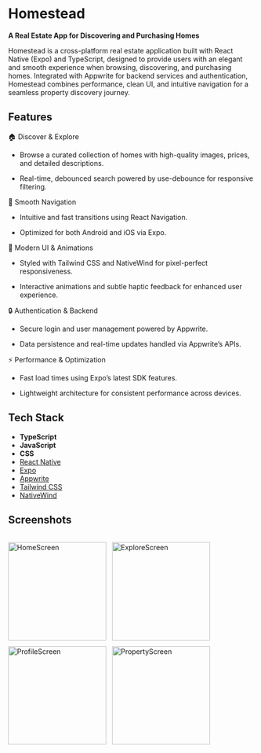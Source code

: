 # Homestead

**A Real Estate App for Discovering and Purchasing Homes**

Homestead is a cross-platform real estate application built with React Native (Expo) and TypeScript, designed to provide users with an elegant and smooth experience when browsing, discovering, and purchasing homes. Integrated with Appwrite for backend services and authentication, Homestead combines performance, clean UI, and intuitive navigation for a seamless property discovery journey.

## Features

🏠 Discover & Explore

- Browse a curated collection of homes with high-quality images, prices, and detailed descriptions.

- Real-time, debounced search powered by use-debounce for responsive filtering.

🧭 Smooth Navigation

- Intuitive and fast transitions using React Navigation.

- Optimized for both Android and iOS via Expo.

🎨 Modern UI & Animations

- Styled with Tailwind CSS and NativeWind for pixel-perfect responsiveness.

- Interactive animations and subtle haptic feedback for enhanced user experience.

🔒 Authentication & Backend

- Secure login and user management powered by Appwrite.

- Data persistence and real-time updates handled via Appwrite’s APIs.

⚡ Performance & Optimization

- Fast load times using Expo’s latest SDK features.

- Lightweight architecture for consistent performance across devices.

## Tech Stack

- **TypeScript**
- **JavaScript**
- **CSS**
- [React Native](https://reactnative.dev/)
- [Expo](https://expo.dev/)
- [Appwrite](https://appwrite.io/)
- [Tailwind CSS](https://tailwindcss.com/)
- [NativeWind](https://www.nativewind.dev/)

## Screenshots

<div style="display: flex; flex-wrap: wrap; gap: 12px; padding: 16px 0;">
<img src="https://github.com/user-attachments/assets/bc301fd0-46f8-4a21-92ce-ce34e5e9832c" width="200" alt="HomeScreen"/>
<img src="https://github.com/user-attachments/assets/41ce1576-d129-4137-8aea-b549e09a5eb3" width="200" alt="ExploreScreen"/>
<img src="https://github.com/user-attachments/assets/4bea2aa4-495c-445f-bc5e-063c1b10be40" width="200" alt="ProfileScreen"/>
<img src="https://github.com/user-attachments/assets/b87846c2-d6ba-4782-bce6-87d88ea5b41f" width="200" alt="PropertyScreen"/>
</div>

